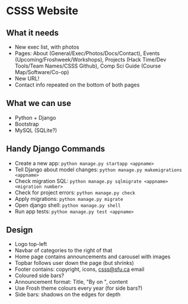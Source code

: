 CSSS Website
============

What it needs
-------------
- New exec list, with photos
- Pages: About (General/Exec/Photos/Docs/Contact),
Events (Upcoming/Froshweek/Workshops),
Projects (Hack Time/Dev Tools/Team Names/CSSS Github),
Comp Sci Guide (Course Map/Software/Co-op)
- New URL!
- Contact info repeated on the bottom of both pages

What we can use
---------------
- Python + Django
- Bootstrap
- MySQL (SQLite?)

Handy Django Commands
---------------------
* Create a new app: `python manage.py startapp <appname>`
* Tell Django about model changes: `python manage.py makemigrations <appname>`
* Check migration SQL: `python manage.py sqlmigrate <appname> <migration number>`
* Check for project errors: `python manage.py check`
* Apply migrations: `python manage.py migrate`
* Open django shell: `python manage.py shell`
* Run app tests: `python manage.py test <appname>`

Design
------
- Logo top-left
- Navbar of categories to the right of that
- Home page contains announcements and carousel with images
- Topbar follows user down the page (but shrinks)
- Footer contains: copyright, icons, csss@sfu.ca email
- Coloured side bars?
- Announcement format: Title, "By <person> on <date>", content
- Use Frosh theme colours every year (for side bars?)
- Side bars: shadows on the edges for depth
